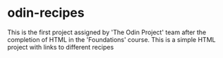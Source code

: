 # odin-recipes
This is the first project assigned by 'The Odin Project' team after the completion of HTML in the 'Foundations' course.
This is a simple HTML project with links to different recipes